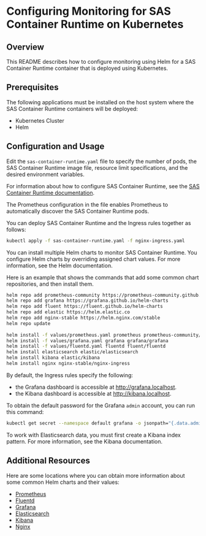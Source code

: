 # Configuring Monitoring for SAS Container Runtime on Kubernetes

## Overview

This README describes how to configure monitoring using Helm for a SAS Container Runtime container that is deployed using Kubernetes.

## Prerequisites

The following applications must be installed on the host system where the SAS Container Runtime containers will be deployed:

* Kubernetes Cluster
* Helm

## Configuration and Usage

Edit the `sas-container-runtime.yaml` file to specify the number of pods, the SAS Container Runtime image file, resource limit specifications, and the desired environment variables.

For information about how to configure SAS Container Runtime, see the
 [SAS Container Runtime documentation](https://documentation.sas.com/?cdcId=mascrtcdc&cdcVersion=default).

The Prometheus configuration in the file enables Prometheus to automatically discover the SAS Container Runtime pods.

You can deploy SAS Container Runtime and the Ingress rules together as follows:

```bash
kubectl apply -f sas-container-runtime.yaml -f nginx-ingress.yaml
```

You can install multiple Helm charts to monitor SAS Container Runtime. You configure Helm charts by overriding assigned chart values. For more information, see the Helm documentation.

Here is an example that shows the commands that add some common chart repositories, and then install them.

```bash
helm repo add prometheus-community https://prometheus-community.github.io/helm-charts
helm repo add grafana https://grafana.github.io/helm-charts
helm repo add fluent https://fluent.github.io/helm-charts
helm repo add elastic https://helm.elastic.co
helm repo add nginx-stable https://helm.nginx.com/stable
helm repo update
  
helm install -f values/prometheus.yaml prometheus prometheus-community/prometheus
helm install -f values/grafana.yaml grafana grafana/grafana
helm install -f values/fluentd.yaml fluentd fluent/fluentd
helm install elasticsearch elastic/elasticsearch
helm install kibana elastic/kibana
helm install nginx nginx-stable/nginx-ingress
```

By default, the Ingress rules specify the following:

* the Grafana dashboard is accessible at <http://grafana.localhost>.
* the Kibana dashboard is accessible at <http://kibana.localhost>.

To obtain the default password for the Grafana `admin` account, you can run this command:

```bash
kubectl get secret --namespace default grafana -o jsonpath="{.data.admin-password}" | base64 --decode ; echo
```

To work with Elasticsearch data, you must first create a Kibana index pattern. For more information, see the Kibana documentation.

## Additional Resources

Here are some locations where you can obtain more information about some common Helm charts and their values:

* [Prometheus](https://github.com/prometheus-community/helm-charts/tree/main/charts/prometheus)
* [Fluentd](https://github.com/fluent/helm-charts/tree/main/charts/fluentd)
* [Grafana](https://github.com/grafana/helm-charts/tree/main/charts/grafana)
* [Elasticsearch](https://github.com/elastic/helm-charts)
* [Kibana](https://github.com/elastic/helm-charts/tree/main/kibana)
* [Nginx](https://github.com/kubernetes/ingress-nginx/tree/main/charts/ingress-nginx)
